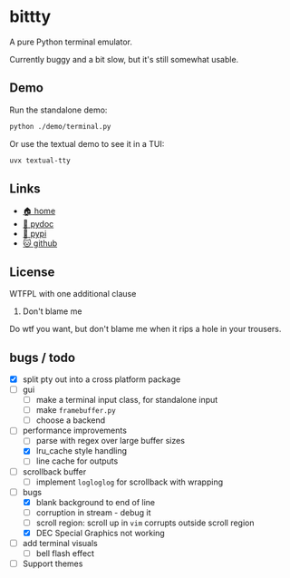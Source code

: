 # bittty

A pure Python terminal emulator.

Currently buggy and a bit slow, but it's still somewhat usable.

## Demo

Run the standalone demo:

```bash
python ./demo/terminal.py
```

Or use the textual demo to see it in a TUI:

```bash
uvx textual-tty
```

## Links

* [🏠 home](https://bitplane.net/dev/python/bittty)
* [📖 pydoc](https://bitplane.net/dev/python/bittty/pydoc)
* [🐍 pypi](https://pypi.org/project/bittty)
* [🐱 github](https://github.com/bitplane/bittty)

## License

WTFPL with one additional clause

1. Don't blame me

Do wtf you want, but don't blame me when it rips a hole in your trousers.

## bugs / todo

- [x] split pty out into a cross platform package
- [ ] gui
  - [ ] make a terminal input class, for standalone input
  - [ ] make `framebuffer.py`
  - [ ] choose a backend
- [ ] performance improvements
  - [ ] parse with regex over large buffer sizes
  - [x] lru_cache style handling
  - [ ] line cache for outputs
- [ ] scrollback buffer
  - [ ] implement `logloglog` for scrollback with wrapping
- [ ] bugs
  - [x] blank background to end of line
  - [ ] corruption in stream - debug it
  - [ ] scroll region: scroll up in `vim` corrupts outside scroll region
  - [x] DEC Special Graphics not working
- [ ] add terminal visuals
  - [ ] bell flash effect
- [ ] Support themes
